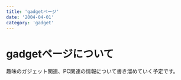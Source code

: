 ```yaml
---
title: 'gadgetページ'
date: '2004-04-01'
category: 'gadget'
---
```


# gadgetページについて　

趣味のガジェット関連、PC関連の情報について書き溜めていく予定です。
